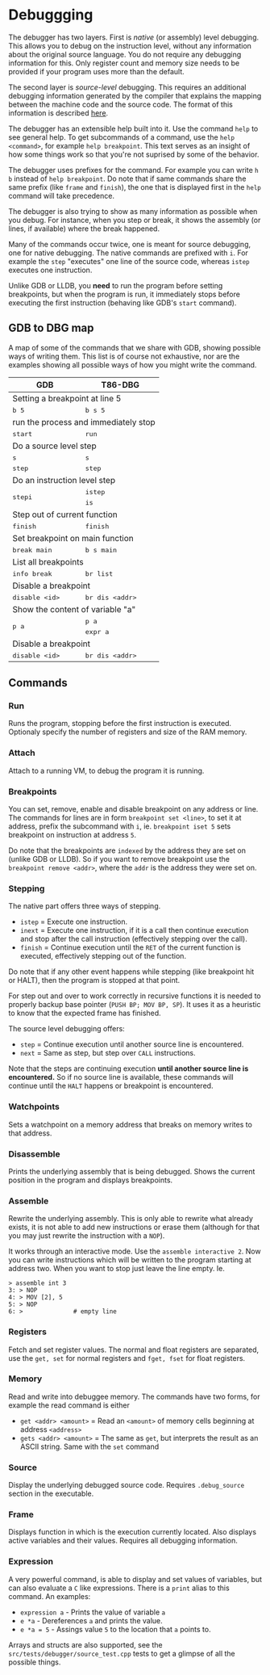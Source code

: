# Debuggging
The debugger has two layers. First is _native_ (or assembly) level debugging.
This allows you to debug on the instruction level, without any information
about the original source language. You do not require any debugging
information for this. Only register count and memory size needs to be provided
if your program uses more than the default.

The second layer is _source-level_ debugging. This requires an additional
debugging information generated by the compiler that explains the mapping
between the machine code and the source code. The format of this information is
described [here](source-info.md).

The debugger has an extensible help built into it. Use the command `help` to
see general help. To get subcommands of a command, use the `help <command>`,
for example `help breakpoint`. This text serves as an insight of how some
things work so that you're not suprised by some of the behavior.

The debugger uses prefixes for the command. For example you can write `h b` instead
of `help breakpoint`. Do note that if same commands share the same prefix (like `frame`
and `finish`), the one that is displayed first in the `help` command will take
precedence.

The debugger is also trying to show as many information as possible when you
debug. For instance, when you step or break, it shows the assembly (or lines,
if available) where the break happened.

Many of the commands occur twice, one is meant for source debugging, one
for native debugging. The native commands are prefixed with `i`.
For example the `step` "executes" one line of the source code, whereas
`istep` executes one instruction.

Unlike GDB or LLDB, you **need** to run the program before setting breakpoints,
but when the program is run, it immediately stops before executing the
first instruction (behaving like GDB's `start` command).

## GDB to DBG map

A map of some of the commands that we share with GDB, showing possible ways
of writing them. This list is of course not exhaustive, nor are the examples
showing all possible ways of how you might write the command.

<table>
    <thead>
        <tr>
            <th>GDB</th>
            <th>T86-DBG</th>
        </tr>
    </thead>
    <tbody>
        <tr>
            <td colspan=2>Setting a breakpoint at line 5</td>
        </tr>
        <tr>
            <td><samp> b 5</samp></td>
            <td><samp> b s 5</samp></td>
        </tr>
        <tr>
            <td colspan=2>run the process and immediately stop</td>
        </tr>
        <tr>
            <td><samp> start </samp></td>
            <td><samp> run </samp></td>
        </tr>
        <tr>
            <td colspan=2>Do a source level step</td>
        </tr>
        <tr>
            <td><samp> s </samp></td>
            <td><samp> s </samp></td>
        </tr>
        <tr>
            <td><samp> step </samp></td>
            <td><samp> step </samp></td>
        </tr>
        <tr>
            <td colspan=2>Do an instruction level step</td>
        </tr>
        <tr>
            <td rowspan=2><samp>stepi</samp></td>
            <td><samp>istep</samp></td>
        </tr>
        <tr>
            <td><samp>is</samp></td>
        </tr>
        <tr>
            <td colspan=2>Step out of current function</td>
        </tr>
        <tr>
            <td><samp>finish</samp></td>
            <td><samp>finish</samp></td>
        <tr>
            <td colspan=2>Set breakpoint on main function</td>
        </tr>
        <tr>
            <td><samp>break main</samp></td>
            <td><samp>b s main</samp></td>
        </tr>
        <tr>
            <td colspan=2>List all breakpoints</td>
        </tr>
        <tr>
            <td><samp>info break</samp></td>
            <td><samp>br list</samp></td>
        </tr>
        <tr>
            <td colspan=2>Disable a breakpoint</td>
        </tr>
        <tr>
            <td><samp>disable &lt;id&gt;</samp></td>
            <td><samp>br dis &lt;addr&gt;</td>
        </tr>
        <tr>
            <td colspan=2>Show the content of variable "a"</td>
        </tr>
        <tr>
            <td rowspan=2><samp>p a</samp></td>
            <td><samp>p a</td>
        </tr>
        <tr>
            <td><samp>expr a</td>
        </tr>
        <tr>
            <td colspan=2>Disable a breakpoint</td>
        </tr>
        <tr>
            <td><samp>disable &lt;id&gt;</samp></td>
            <td><samp>br dis &lt;addr&gt;</td>
        </tr>
    </tbody>
</table>

## Commands
### Run
Runs the program, stopping before the first instruction is executed.
Optionaly specify the number of registers and size of the RAM memory.

### Attach
Attach to a running VM, to debug the program it is running.

### Breakpoints
You can set, remove, enable and disable breakpoint on any address or line.
The commands for lines are in form `breakpoint set <line>`, to set it
at address, prefix the subcommand with `i`, ie. `breakpoint iset 5` sets
breakpoint on instruction at address `5`.

Do note that the breakpoints are `indexed` by the address they are set on
(unlike GDB or LLDB). So if you want to remove breakpoint use the `breakpoint
remove <addr>`, where the `addr` is the address they were set on.

### Stepping
The native part offers three ways of stepping.
- `istep` = Execute one instruction.
- `inext` = Execute one instruction, if it is a call then continue execution
  and stop after the call instruction (effectively stepping over the call).
- `finish` = Continue execution until the `RET` of the current function is executed,
  effectively stepping out of the function.

Do note that if any other event happens while stepping (like breakpoint hit or HALT),
then the program is stopped at that point.

For step out and over to work correctly in recursive functions it is needed to
properly backup base pointer (`PUSH BP; MOV BP, SP`). It uses it as a heuristic
to know that the expected frame has finished.

The source level debugging offers:
- `step` = Continue execution until another source line is encountered.
- `next` = Same as step, but step over `CALL` instructions.

Note that the steps are continuing execution **until another source line is encountered.**
So if no source line is available, these commands will continue until the `HALT` happens
or breakpoint is encountered.

### Watchpoints
Sets a watchpoint on a memory address that breaks on memory writes to that address.

### Disassemble
Prints the underlying assembly that is being debugged. Shows the current position
in the program and displays breakpoints.

### Assemble
Rewrite the underlying assembly. This is only able to rewrite what already exists,
it is not able to add new instructions or erase them (although for that you
may just rewrite the instruction with a `NOP`).

It works through an interactive mode. Use the `assemble interactive 2`.
Now you can write instructions which will be written to the program
starting at address two. When you want to stop just leave the line
empty. Ie.

```
> assemble int 3
3: > NOP
4: > MOV [2], 5
5: > NOP
6: >              # empty line
```

### Registers
Fetch and set register values.
The normal and float registers are separated, use the `get, set` for normal registers
and `fget, fset` for float registers.

### Memory
Read and write into debuggee memory.
The commands have two forms, for example the read command is either
- `get <addr> <amount>` = Read an `<amount>` of memory cells beginning at address `<address>`
- `gets <addr> <amount>` = The same as `get`, but interprets the result as an ASCII string.
Same with the `set` command

### Source
Display the underlying debugged source code.
Requires `.debug_source` section in the executable.

### Frame
Displays function in which is the execution currently located.
Also displays active variables and their values.
Requires all debugging information.

### Expression
A very powerful command, is able to display and set values of variables,
but can also evaluate a `C` like expressions. There is a `print` alias
to this command.
An examples:
- `expression a` - Prints the value of variable `a`
- `e *a` - Dereferences `a` and prints the value.
- `e *a = 5` - Assings value `5` to the location that `a` points to.

Arrays and structs are also supported, see the `src/tests/debugger/source_test.cpp` tests
to get a glimpse of all the possible things.
